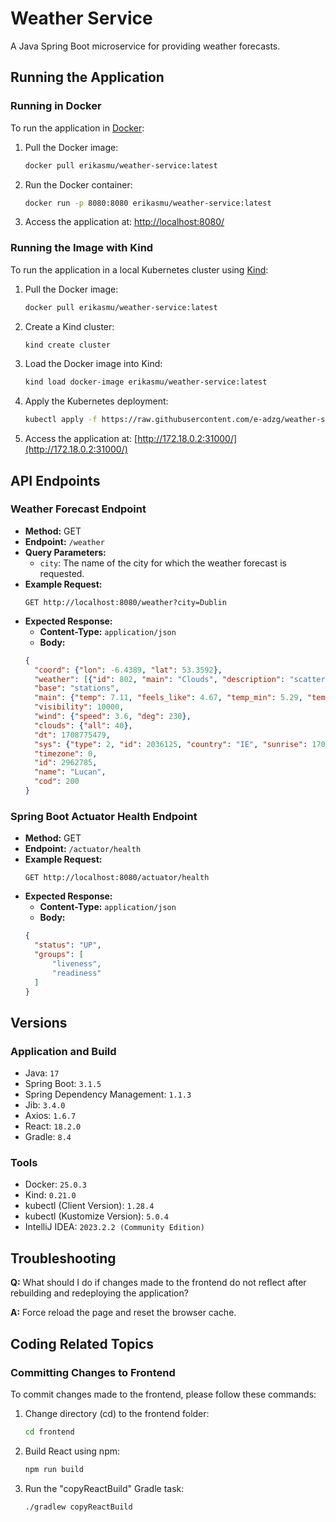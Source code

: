 # Weather Service
A Java Spring Boot microservice for providing weather forecasts.

## Running the Application

### Running in Docker

To run the application in [Docker](https://www.docker.com/):

1. Pull the Docker image:
   ```bash
   docker pull erikasmu/weather-service:latest
   ```

2. Run the Docker container:
   ```bash
   docker run -p 8080:8080 erikasmu/weather-service:latest
   ```

3. Access the application at: [http://localhost:8080/](http://localhost:8080/)

### Running the Image with Kind

To run the application in a local Kubernetes cluster using [Kind](https://kind.sigs.k8s.io/):

1. Pull the Docker image:
   ```bash
   docker pull erikasmu/weather-service:latest
   ```

2. Create a Kind cluster:
   ```bash
   kind create cluster
   ```

3. Load the Docker image into Kind:
   ```bash
   kind load docker-image erikasmu/weather-service:latest
   ```

4. Apply the Kubernetes deployment:
   ```bash
   kubectl apply -f https://raw.githubusercontent.com/e-adzg/weather-service/main/k8s/deployment.yaml
   ```

5. Access the application at: [http://172.18.0.2:31000/](http://172.18.0.2:31000/)

## API Endpoints

### Weather Forecast Endpoint

- **Method:** GET
- **Endpoint:** `/weather`
- **Query Parameters:**
   - `city`: The name of the city for which the weather forecast is requested.
- **Example Request:**
  ```
  GET http://localhost:8080/weather?city=Dublin
  ```
- **Expected Response:**
   - **Content-Type:** `application/json`
   - **Body:**
  ```json
  {
    "coord": {"lon": -6.4389, "lat": 53.3592},
    "weather": [{"id": 802, "main": "Clouds", "description": "scattered clouds", "icon": "03d"}],
    "base": "stations",
    "main": {"temp": 7.11, "feels_like": 4.67, "temp_min": 5.29, "temp_max": 9.35, "pressure": 993, "humidity": 81},
    "visibility": 10000,
    "wind": {"speed": 3.6, "deg": 230},
    "clouds": {"all": 40},
    "dt": 1708775479,
    "sys": {"type": 2, "id": 2036125, "country": "IE", "sunrise": 1708759583, "sunset": 1708797126},
    "timezone": 0,
    "id": 2962785,
    "name": "Lucan",
    "cod": 200
  }
  ```

### Spring Boot Actuator Health Endpoint

- **Method:** GET
- **Endpoint:** `/actuator/health`
- **Example Request:**
  ```
  GET http://localhost:8080/actuator/health
  ```
- **Expected Response:**
   - **Content-Type:** `application/json`
   - **Body:**
  ```json
  {
    "status": "UP",
    "groups": [
        "liveness",
        "readiness"
    ]
  }
  ```

## Versions

### Application and Build

- Java: `17`
- Spring Boot: `3.1.5`
- Spring Dependency Management: `1.1.3`
- Jib: `3.4.0`
- Axios: `1.6.7`
- React: `18.2.0`
- Gradle: `8.4`

### Tools

- Docker: `25.0.3`
- Kind: `0.21.0`
- kubectl (Client Version): `1.28.4`
- kubectl (Kustomize Version): `5.0.4`
- IntelliJ IDEA: `2023.2.2 (Community Edition)`

## Troubleshooting
**Q:** What should I do if changes made to the frontend do not reflect after rebuilding and redeploying the application?

**A:** Force reload the page and reset the browser cache.

## Coding Related Topics

### Committing Changes to Frontend

To commit changes made to the frontend, please follow these commands:

1. Change directory (cd) to the frontend folder:
   ```bash
   cd frontend
   ```

2. Build React using npm:
   ```bash
   npm run build
   ```

3. Run the "copyReactBuild" Gradle task:
   ```bash
   ./gradlew copyReactBuild
   ```
   